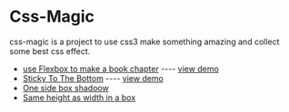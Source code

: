 # Css-Magic
css-magic is a project to use css3 make something amazing and collect some best css effect.


+ [use Flexbox to make a book chapter](https://github.com/JackPu/css-magic/blob/master/css/use-flexbox-to-make-a-book-chapter.md) ---- [view demo](http://codepen.io/Jack_Pu/pen/yyqzWp)
+ [Sticky To The Bottom](https://github.com/JackPu/css-magic/blob/master/css/sticky-to-the-bootom.md) ---- [view demo](http://codepen.io/Jack_Pu/pen/zvdmzv)
+ [One side box shadoow](https://github.com/JackPu/css-magic/blob/master/css/one-side-box-shadow.md)
+ [Same height as width in a box](https://github.com/JackPu/css-magic/blob/master/css/same-height-as-width.md)
